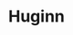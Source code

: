 ---
draft: false
title: Huginn
content:
  id: huginn
  name: Huginn
  website: https://github.com/huginn/huginn
  short_description: Huginn is a tool in the Web Service Automation category of a tech stack.
---